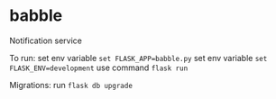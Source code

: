 # babble
Notification service

To run:
    set env variable `set FLASK_APP=babble.py`
    set env variable `set FLASK_ENV=development`
    use command `flask run`

Migrations:
    run `flask db upgrade`
